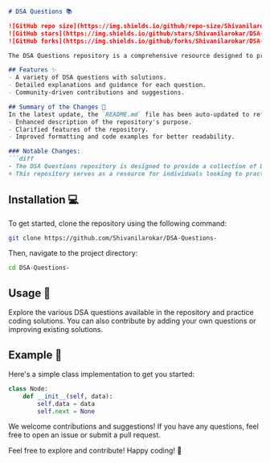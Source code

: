 ```markdown
# DSA Questions 📚

![GitHub repo size](https://img.shields.io/github/repo-size/Shivanilarokar/DSA-Questions-) 
![GitHub stars](https://img.shields.io/github/stars/Shivanilarokar/DSA-Questions-?style=social) 
![GitHub forks](https://img.shields.io/github/forks/Shivanilarokar/DSA-Questions-?style=social)

The DSA Questions repository is a comprehensive resource designed to provide a collection of Data Structures and Algorithms (DSA) questions to help you enhance your coding skills and prepare for technical interviews. This repository serves as a resource for individuals looking to practice and refine their DSA knowledge. It includes a variety of questions, solutions, and guidance to aid in your learning journey. Happy coding! 🎉

## Features ✨
- A variety of DSA questions with solutions.
- Detailed explanations and guidance for each question.
- Community-driven contributions and suggestions.

## Summary of the Changes 📝
In the latest update, the `README.md` file has been auto-updated to reflect the following changes:
- Enhanced description of the repository's purpose.
- Clarified features of the repository.
- Improved formatting and code examples for better readability.

### Notable Changes:
```diff
- The DSA Questions repository is designed to provide a collection of Data Structures and Algorithms (DSA) questions to help you enhance your coding skills and prepare for technical interviews.
+ This repository serves as a resource for individuals looking to practice and refine their DSA knowledge. It includes a variety of questions, solutions, and guidance to aid in your learning journey. Happy coding! 🎉
```

## Installation 💻
To get started, clone the repository using the following command:
```bash
git clone https://github.com/Shivanilarokar/DSA-Questions-
```
Then, navigate to the project directory:
```bash
cd DSA-Questions-
```

## Usage 📖
Explore the various DSA questions available in the repository and practice coding solutions. You can also contribute by adding your own questions or improving existing solutions.

## Example 🚀
Here's a simple class implementation to get you started:

```python
class Node:
    def __init__(self, data):
        self.data = data
        self.next = None
```

We welcome contributions and suggestions! If you have any questions, feel free to open an issue or submit a pull request.

Feel free to explore and contribute! Happy coding! 🚀
```